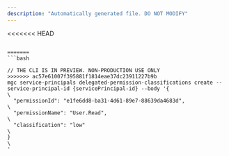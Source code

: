 ```yaml
---
description: "Automatically generated file. DO NOT MODIFY"
---
```


<<<<<<< HEAD
```cli

=======
```bash

// THE CLI IS IN PREVIEW. NON-PRODUCTION USE ONLY
>>>>>>> ac57e61007f395881f1814eae37dc23911227b9b
mgc service-principals delegated-permission-classifications create --service-principal-id {servicePrincipal-id} --body '{\
  "permissionId": "e1fe6dd8-ba31-4d61-89e7-88639da4683d",\
  "permissionName": "User.Read",\
  "classification": "low"\
}\
'

```